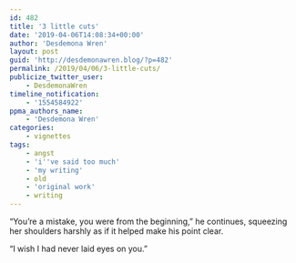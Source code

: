 ```yaml
---
id: 482
title: '3 little cuts'
date: '2019-04-06T14:08:34+00:00'
author: 'Desdemona Wren'
layout: post
guid: 'http://desdemonawren.blog/?p=482'
permalink: /2019/04/06/3-little-cuts/
publicize_twitter_user:
    - DesdemonaWren
timeline_notification:
    - '1554584922'
ppma_authors_name:
    - 'Desdemona Wren'
categories:
    - vignettes
tags:
    - angst
    - 'i''ve said too much'
    - 'my writing'
    - old
    - 'original work'
    - writing
---
```


“You’re a mistake, you were from the beginning,” he continues, squeezing her shoulders harshly as if it helped make his point clear.

“I wish I had never laid eyes on you.”